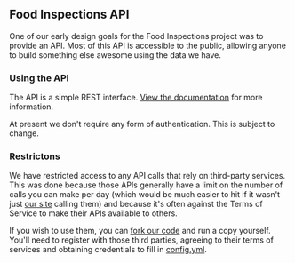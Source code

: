 ## Food Inspections API

One of our early design goals for the Food Inspections project was to provide an API. Most of this API 
is accessible to the public, allowing anyone to build something else awesome using the data we have.

### Using the API

The API is a simple REST interface. [View the documentation](http://opennebraska.github.io/foodinspections/) 
for more information.

At present we don't require any form of authentication. This is subject to change.

### Restrictons

We have restricted access to any API calls that rely on third-party services. This was done because 
those APIs generally have a limit on the number of calls you can make per day (which would be much 
easier to hit if it wasn't just [our site](http://foodinspections.opennebraska.io) calling them) and 
because it's often against the Terms of Service to make their APIs available to others.

If you wish to use them, you can [fork our code](https://github.com/opennebraska/foodinspections/fork) 
and run a copy yourself. You'll need to register with those third parties, agreeing to their terms 
of services and obtaining credentials to fill in 
[config.yml](https://github.com/opennebraska/foodinspections/blob/master/config/config.yml.example).
